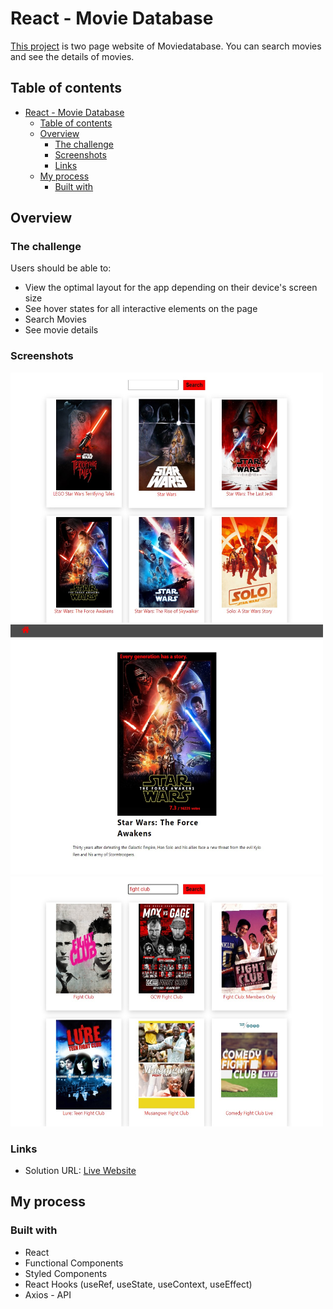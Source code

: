 # React - Movie Database

[This project](https://gurhanalan.github.io/React-MovieDatabase-Project/) is two page website of Moviedatabase. You can search movies and see the details of movies.

## Table of contents

- [React - Movie Database](#react---movie-database)
  - [Table of contents](#table-of-contents)
  - [Overview](#overview)
    - [The challenge](#the-challenge)
    - [Screenshots](#screenshots)
    - [Links](#links)
  - [My process](#my-process)
    - [Built with](#built-with)

## Overview

### The challenge

Users should be able to:

-   View the optimal layout for the app depending on their device's screen size
-   See hover states for all interactive elements on the page
-   Search Movies
-   See movie details
<!-- -   Change the position, color, shape and size of a box by click the control buttons. -->

### Screenshots

<img  src="./public/images/moviedatabase1.jpg" alt="html" height=400 width=500><br/>
<img  src="./public/images/moviedatabase2.jpg" alt="html" height=400 width=500><br/>
<img  src="./public/images/moviedatabase3.jpg" alt="html" height=400 width=500><br/>

<!-- ![](img/csspropertychanger.jpg) -->

### Links

-   Solution URL: [Live Website](https://gurhanalan.github.io/React-MovieDatabase-Project/)

## My process

### Built with

-   React
-   Functional Components
-   Styled Components
-   React Hooks (useRef, useState, useContext, useEffect)
-   Axios - API
